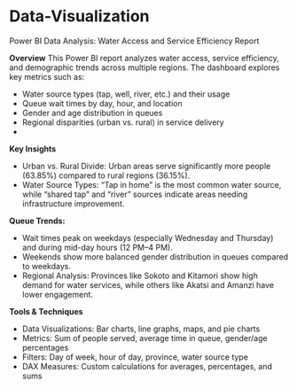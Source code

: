# Data-Visualization
Power BI Data Analysis: Water Access and Service Efficiency Report

**Overview**
This Power BI report analyzes water access, service efficiency, and demographic trends across multiple regions. The dashboard explores key metrics such as:
- Water source types (tap, well, river, etc.) and their usage
- Queue wait times by day, hour, and location
- Gender and age distribution in queues
- Regional disparities (urban vs. rural) in service delivery
- 
**Key Insights**
- Urban vs. Rural Divide: Urban areas serve significantly more people (63.85%) compared to rural regions (36.15%).
- Water Source Types: “Tap in home” is the most common water source, while “shared tap” and “river” sources indicate areas needing infrastructure improvement.

**Queue Trends:**
- Wait times peak on weekdays (especially Wednesday and Thursday) and during mid-day hours (12 PM–4 PM).
- Weekends show more balanced gender distribution in queues compared to weekdays.
- Regional Analysis: Provinces like Sokoto and Kitamori show high demand for water services, while others like Akatsi and Amanzi have lower engagement.

**Tools & Techniques**
- Data Visualizations: Bar charts, line graphs, maps, and pie charts
- Metrics: Sum of people served, average time in queue, gender/age percentages
- Filters: Day of week, hour of day, province, water source type
- DAX Measures: Custom calculations for averages, percentages, and sums
